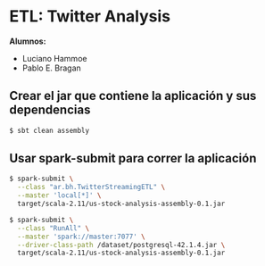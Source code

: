 # ETL: Twitter Analysis

<b>Alumnos:</b>
<ul><li>Luciano Hammoe</li><li>Pablo E. Bragan</li></ul>

## Crear el jar que contiene la aplicaci&oacute;n y sus dependencias
```bash
$ sbt clean assembly
```

## Usar spark-submit para correr la aplicaci&oacute;n

```bash
$ spark-submit \
  --class "ar.bh.TwitterStreamingETL" \
  --master 'local[*]' \
  target/scala-2.11/us-stock-analysis-assembly-0.1.jar
```

```bash
$ spark-submit \
  --class "RunAll" \
  --master 'spark://master:7077' \
  --driver-class-path /dataset/postgresql-42.1.4.jar \
  target/scala-2.11/us-stock-analysis-assembly-0.1.jar
```
